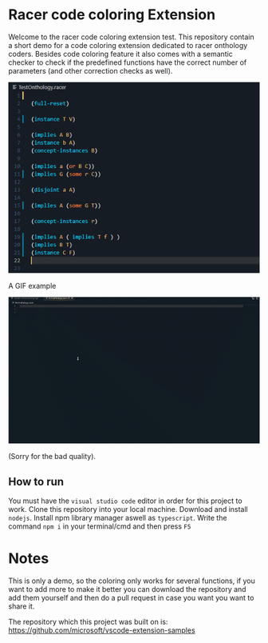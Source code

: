 # Racer code coloring Extension

Welcome to the racer code coloring extension test.
This repository contain a short demo for a code coloring extension
dedicated to racer onthology coders. 
Besides code coloring feature it also comes with a semantic checker to
check if the predefined functions have the correct number of parameters (and other correction
checks as well).

![Screenshot](CodeColoring.png)

A GIF example

![ Alt text](capture.gif)

(Sorry for the bad quality).
## How to run

You must have the <code>visual studio code</code> editor in order for this project to work.
Clone this repository into your local machine.
Download and install <code>nodejs</code>.
Install npm library manager aswell as <code>typescript</code>.
Write the command <code>npm i</code> in your terminal/cmd and then 
press <code>F5</code>

# Notes

This is only a demo, so the coloring only works for several functions, if you want to add more to make it better
you can download the repository and add them yourself and then do a pull request in case you want you want to share it.

The repository which this project was built on is:
https://github.com/microsoft/vscode-extension-samples


